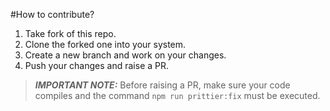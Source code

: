#How to contribute?

1. Take fork of this repo.
2. Clone the forked one into your system.
3. Create a new branch and work on your changes.
4. Push your changes and raise a PR.

> **_IMPORTANT NOTE:_** Before raising a PR, make sure your code compiles and the command `npm run prittier:fix` must be executed.
